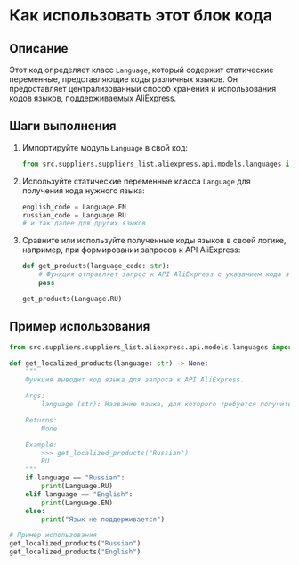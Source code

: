 Как использовать этот блок кода
=========================================================================================

Описание
-------------------------
Этот код определяет класс `Language`, который содержит статические переменные, представляющие коды различных языков. Он предоставляет централизованный способ хранения и использования кодов языков, поддерживаемых AliExpress.

Шаги выполнения
-------------------------
1. Импортируйте модуль `Language` в свой код:
   ```python
   from src.suppliers.suppliers_list.aliexpress.api.models.languages import Language
   ```
2. Используйте статические переменные класса `Language` для получения кода нужного языка:
   ```python
   english_code = Language.EN
   russian_code = Language.RU
   # и так далее для других языков
   ```
3. Сравните или используйте полученные коды языков в своей логике, например, при формировании запросов к API AliExpress:
   ```python
   def get_products(language_code: str):
       # Функция отправляет запрос к API AliExpress с указанием кода языка
       pass

   get_products(Language.RU)
   ```

Пример использования
-------------------------

```python
from src.suppliers.suppliers_list.aliexpress.api.models.languages import Language

def get_localized_products(language: str) -> None:
    """
    Функция выводит код языка для запроса к API AliExpress.

    Args:
        language (str): Название языка, для которого требуется получить код.

    Returns:
        None

    Example:
        >>> get_localized_products("Russian")
        RU
    """
    if language == "Russian":
        print(Language.RU)
    elif language == "English":
        print(Language.EN)
    else:
        print("Язык не поддерживается")

# Пример использования
get_localized_products("Russian")
get_localized_products("English")